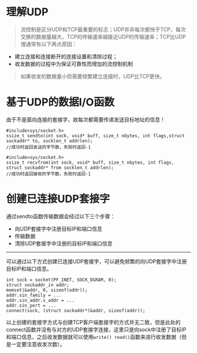 # 理解UDP
> 流控制是区分UDP和TCP最重要的标志；UDP并非每次都快于TCP，每次交换的数据量越大，TCP的传输速率越接近UDP的传输速率；TCP比UDP慢通常有以下两点原因：<br>
- 建立连接和连接断开的连接设置和清除过程；
- 收发数据的过程中为保证可靠性而增加的流控制机制
> 如果收发的数据量小但需要频繁建立连接时，UDP比TCP更快。

# 基于UDP的数据I/O函数
由于不是面向连接的套接字，故每次都需要传递发送目标地址的信息！
```
#include<sys/socket.h>
ssize_t sendto(int sock, void* buff, size_t nbytes, int flags,struct sockaddr* to, socklen_t addrlen);
//成功时返回发送的字节数，失败时返回-1
```
```
#include<sys/socket.h>
ssize_t recvfrom(int sock, void* buff, size_t nbytes, int flags, struct sockaddr* from socklen_t addrlen);
//成功时返回接收的字节数，失败时返回-1
```
# 创建已连接UDP套接字
通过sendto函数传输数据会经过以下三个步骤：<br>
- 向UDP套接字中注册目标IP和端口信息
- 传输数据
- 清除UDP套接字中注册的目标IP和端口信息
---
可以通过以下方式创建已连接UDP套接字，可以避免频繁的向UDP套接字中注册目标IP和端口信息。
```
int sock = socket(PF_INET, SOCK_DGRAM, 0);
struct sockaddr_in addr;
memset(&addr, 0, sizeof(addr));
addr.sin_family = ...
addr.sin_addr.s_addr = ...
addr.sin_port = ...
connect(sock, (struct sockaddr*)&addr, sizeof(addr));
```
以上创建的套接字方式与创建TCP客户端套接字的方式并无二致，但是此处的connect函数并没有与对方的UDP套接字连接，这里只是向sock中注册了目标IP和端口信息，之后收发数据就可以使用`write() read()`函数来进行收发数据（但是一定要注意收发次数）。